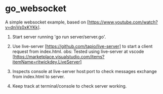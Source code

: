 # go_websocket
A simple websocket example, based on [https://www.youtube.com/watch?v=dniVs0xKYKk].


1. Start server running 'go run server/server.go'.

2. Use live-server [https://github.com/tapio/live-server] to start a client request from index.html.
obs: Tested using live-server at vscode [https://marketplace.visualstudio.com/items?itemName=ritwickdey.LiveServer]  

3. Inspects console at live-server host:port to check messages exchange from index.html to server.

4. Keep track at terminal/console to check server working.
